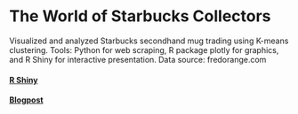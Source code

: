 # The World of Starbucks Collectors 
Visualized and analyzed Starbucks secondhand mug trading using K-means clustering. Tools: Python for web scraping, R package plotly for graphics, and R Shiny for interactive presentation. Data source: fredorange.com

#### [R Shiny](http://amy17519.shinyapps.io/MuggerWorld/)
#### [Blogpost](https://amy17519.wordpress.com/2016/10/04/sbux/)